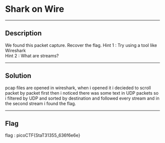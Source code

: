 # Shark on Wire

---
## Description

We found this packet capture. Recover the flag.
Hint 1 : Try using a tool like Wireshark  
Hint 2 : What are streams?

---
## Solution

pcap files are opened in wireshark, when i opened it i decieded to scroll packet by packet first then i noticed there was some text in UDP packets
so i filtered by UDP and sorted by destination and followed every stream and in the second stream i found the flag.

---
## Flag

flag : picoCTF{StaT31355_636f6e6e}
